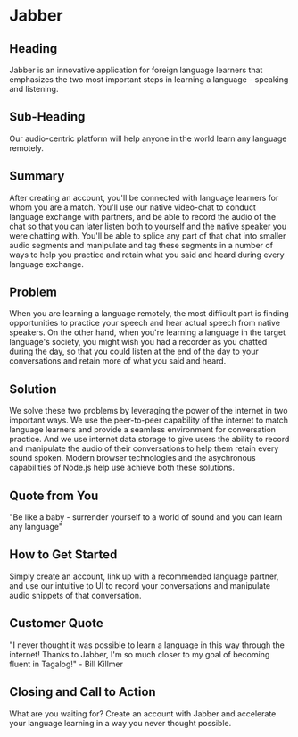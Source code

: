 # Jabber #

<!-- 
> This material was originally posted [here](http://www.quora.com/What-is-Amazons-approach-to-product-development-and-product-management). It is reproduced here for posterities sake.

There is an approach called "working backwards" that is widely used at Amazon. They work backwards from the customer, rather than starting with an idea for a product and trying to bolt customers onto it. While working backwards can be applied to any specific product decision, using this approach is especially important when developing new products or features.

For new initiatives a product manager typically starts by writing an internal press release announcing the finished product. The target audience for the press release is the new/updated product's customers, which can be retail customers or internal users of a tool or technology. Internal press releases are centered around the customer problem, how current solutions (internal or external) fail, and how the new product will blow away existing solutions.

If the benefits listed don't sound very interesting or exciting to customers, then perhaps they're not (and shouldn't be built). Instead, the product manager should keep iterating on the press release until they've come up with benefits that actually sound like benefits. Iterating on a press release is a lot less expensive than iterating on the product itself (and quicker!).

If the press release is more than a page and a half, it is probably too long. Keep it simple. 3-4 sentences for most paragraphs. Cut out the fat. Don't make it into a spec. You can accompany the press release with a FAQ that answers all of the other business or execution questions so the press release can stay focused on what the customer gets. My rule of thumb is that if the press release is hard to write, then the product is probably going to suck. Keep working at it until the outline for each paragraph flows. 

Oh, and I also like to write press-releases in what I call "Oprah-speak" for mainstream consumer products. Imagine you're sitting on Oprah's couch and have just explained the product to her, and then you listen as she explains it to her audience. That's "Oprah-speak", not "Geek-speak".

Once the project moves into development, the press release can be used as a touchstone; a guiding light. The product team can ask themselves, "Are we building what is in the press release?" If they find they're spending time building things that aren't in the press release (overbuilding), they need to ask themselves why. This keeps product development focused on achieving the customer benefits and not building extraneous stuff that takes longer to build, takes resources to maintain, and doesn't provide real customer benefit (at least not enough to warrant inclusion in the press release).
 -->
 
## Heading ##
  Jabber is an innovative application for foreign language learners that emphasizes the two most important steps in learning a language - speaking and listening. 

## Sub-Heading ##
  Our audio-centric platform will help anyone in the world learn any language remotely.

## Summary ##
  After creating an account, you'll be connected with language learners for whom you are a match. You'll use our native video-chat to conduct language exchange with partners, and be able to record the audio of the chat so that you can later listen both to yourself and the native speaker you were chatting with. You'll be able to splice any part of that chat into smaller audio segments and manipulate and tag these segments in a number of ways to help you practice and retain what you said and heard during every language exchange. 

## Problem ##
  When you are learning a language remotely, the most difficult part is finding opportunities to practice your speech and hear actual speech from native speakers. On the other hand, when you're learning a language in the target language's society, you might wish you had a recorder as you chatted during the day, so that you could listen at the end of the day to your conversations and retain more of what you said and heard. 

## Solution ##
  We solve these two problems by leveraging the power of the internet in two important ways. We use the peer-to-peer capability of the internet to match language learners and provide a seamless environment for conversation practice. And we use internet data storage to give users the ability to record and manipulate the audio of their conversations to help them retain every sound spoken. Modern browser technologies and the asychronous capabilities of Node.js help use achieve both these solutions. 

## Quote from You ##
  "Be like a baby - surrender yourself to a world of sound and you can learn any language" 

## How to Get Started ##
  Simply create an account, link up with a recommended language partner, and use our intuitive to UI to record your conversations and manipulate audio snippets of that conversation. 

## Customer Quote ##
  "I never thought it was possible to learn a language in this way through the internet! Thanks to Jabber, I'm so much closer to my goal of becoming fluent in Tagalog!" - Bill Killmer

## Closing and Call to Action ##
  What are you waiting for? Create an account with Jabber and accelerate your language learning in a way you never thought possible. 
